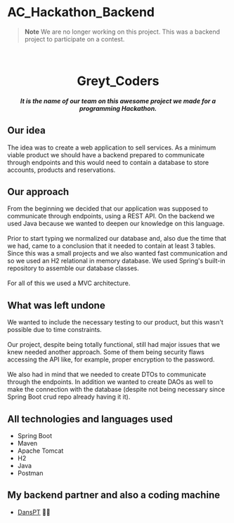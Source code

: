 # AC_Hackathon_Backend

> **Note**
> We are no longer working on this project. 
> This was a backend project to participate on a contest.

<br>
<h1 align="center">
  Greyt_Coders
</h1>

<h4 align="center"><em>It is the name of our team on this awesome project we made for a programming Hackathon.</em></h4>

## Our idea

The idea was to create a web application to sell services. As a minimum viable product we should have a backend prepared to communicate through endpoints and this would need to contain a database to store accounts, products and reservations.

## Our approach

From the beginning we decided that our application was supposed to communicate through endpoints, using a REST API. On the backend we used Java because we wanted to deepen our knowledge on this language.
<br><br>Prior to start typing we normalized our database and, also due the time that we had, came to a conclusion that it needed to contain at least 3 tables. Since this was a small projects and we also wanted fast communication and so we used an H2 relational in memory database.
We used Spring's built-in repository to assemble our database classes.
<br><br>For all of this we used a MVC architecture.

## What was left undone 

We wanted to include the necessary testing to our product, but this wasn't possible due to time constraints.
<br><br>Our project, despite being totally functional, still had major issues that we knew needed another approach. Some of them being security flaws accessing the API like, for example, proper encryption to the password.
<br><br>We also had in mind that we needed to create DTOs to communicate through the endpoints. In addition we wanted to create DAOs as well to make the connection with the database (despite not being necessary since Spring Boot crud repo already having it it).

## All technologies and languages used

- Spring Boot
- Maven
- Apache Tomcat
- H2
- Java
- Postman

## My backend partner and also a coding machine

- [DansPT](https://www.github.com/DansPT) 👨‍💻
